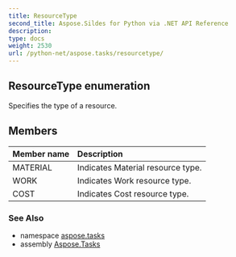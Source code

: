 ```yaml
---
title: ResourceType
second_title: Aspose.Sildes for Python via .NET API Reference
description: 
type: docs
weight: 2530
url: /python-net/aspose.tasks/resourcetype/
---
```


## ResourceType enumeration

Specifies the type of a resource.

## Members
| Member name | Description |
| :- | :- |
|MATERIAL|Indicates Material resource type.|
|WORK|Indicates Work resource type.|
|COST|Indicates Cost resource type.|

### See Also

* namespace [aspose.tasks](/tasks/python-net/aspose.tasks/)
* assembly [Aspose.Tasks](/tasks/python-net/)

